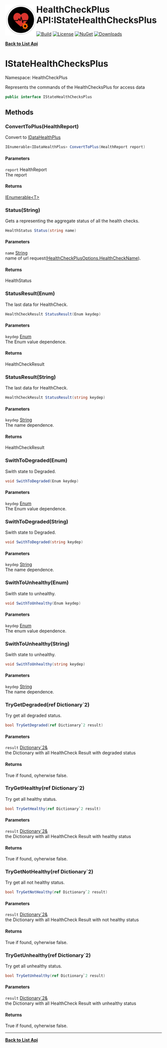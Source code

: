 # <img align="left" width="100" height="100" src="../images/icon.png">HealthCheckPlus API:IStateHealthChecksPlus 

[![Build](https://github.com/FRACerqueira/HealthCheckPlus/workflows/Build/badge.svg)](https://github.com/FRACerqueira/HealthCheckPlus/actions/workflows/build.yml)
[![License](https://img.shields.io/badge/License-MIT-brightgreen.svg)](https://github.com/FRACerqueira/HealthCheckPlus/blob/master/LICENSE)
[![NuGet](https://img.shields.io/nuget/v/HealthCheckPlus)](https://www.nuget.org/packages/HealthCheckPlus/)
[![Downloads](https://img.shields.io/nuget/dt/HealthCheckPlus)](https://www.nuget.org/packages/HealthCheckPlus/)

[**Back to List Api**](./apis.md)

# IStateHealthChecksPlus

Namespace: HealthCheckPlus

Represents the commands of the HealthChecksPlus for access data

```csharp
public interface IStateHealthChecksPlus
```

## Methods

### <a id="methods-converttoplus"/>**ConvertToPlus(HealthReport)**

Convert  to [IDataHealthPlus](./healthcheckplus.idatahealthplus.md)

```csharp
IEnumerable<IDataHealthPlus> ConvertToPlus(HealthReport report)
```

#### Parameters

`report` HealthReport<br>
The report

#### Returns

[IEnumerable&lt;T&gt;](https://docs.microsoft.com/en-us/dotnet/api/system.collections.generic.ienumerable-1)

### <a id="methods-status"/>**Status(String)**

Gets a  representing the aggregate status of all the health checks.

```csharp
HealthStatus Status(string name)
```

#### Parameters

`name` [String](https://docs.microsoft.com/en-us/dotnet/api/system.string)<br>
name of url request([HealthCheckPlusOptions.HealthCheckName](./healthcheckplus.options.healthcheckplusoptions.md#healthcheckname)).

#### Returns

HealthStatus

### <a id="methods-statusresult"/>**StatusResult(Enum)**

The last  data for HealthCheck.

```csharp
HealthCheckResult StatusResult(Enum keydep)
```

#### Parameters

`keydep` [Enum](https://docs.microsoft.com/en-us/dotnet/api/system.enum)<br>
The Enum value dependence.

#### Returns

HealthCheckResult

### <a id="methods-statusresult"/>**StatusResult(String)**

The last  data for HealthCheck.

```csharp
HealthCheckResult StatusResult(string keydep)
```

#### Parameters

`keydep` [String](https://docs.microsoft.com/en-us/dotnet/api/system.string)<br>
The name dependence.

#### Returns

HealthCheckResult

### <a id="methods-swithtodegraded"/>**SwithToDegraded(Enum)**

Swith state to Degraded.

```csharp
void SwithToDegraded(Enum keydep)
```

#### Parameters

`keydep` [Enum](https://docs.microsoft.com/en-us/dotnet/api/system.enum)<br>
The Enum value dependence.

### <a id="methods-swithtodegraded"/>**SwithToDegraded(String)**

Swith state to Degraded.

```csharp
void SwithToDegraded(string keydep)
```

#### Parameters

`keydep` [String](https://docs.microsoft.com/en-us/dotnet/api/system.string)<br>
The name dependence.

### <a id="methods-swithtounhealthy"/>**SwithToUnhealthy(Enum)**

Swith state to unhealthy.

```csharp
void SwithToUnhealthy(Enum keydep)
```

#### Parameters

`keydep` [Enum](https://docs.microsoft.com/en-us/dotnet/api/system.enum)<br>
The enum value dependence.

### <a id="methods-swithtounhealthy"/>**SwithToUnhealthy(String)**

Swith state to unhealthy.

```csharp
void SwithToUnhealthy(string keydep)
```

#### Parameters

`keydep` [String](https://docs.microsoft.com/en-us/dotnet/api/system.string)<br>
The name dependence.

### <a id="methods-trygetdegraded"/>**TryGetDegraded(ref Dictionary`2)**

Try get all degraded status.

```csharp
bool TryGetDegraded(ref Dictionary`2 result)
```

#### Parameters

`result` [Dictionary`2&](https://docs.microsoft.com/en-us/dotnet/api/system.collections.generic.dictionary-2&)<br>
the Dictionary with all HealthCheck Result with degraded status

#### Returns

True if found, oyherwise false.

### <a id="methods-trygethealthy"/>**TryGetHealthy(ref Dictionary`2)**

Try get all healthy status.

```csharp
bool TryGetHealthy(ref Dictionary`2 result)
```

#### Parameters

`result` [Dictionary`2&](https://docs.microsoft.com/en-us/dotnet/api/system.collections.generic.dictionary-2&)<br>
the Dictionary with all HealthCheck Result with healthy status

#### Returns

True if found, oyherwise false.

### <a id="methods-trygetnothealthy"/>**TryGetNotHealthy(ref Dictionary`2)**

Try get all not healthy status.

```csharp
bool TryGetNotHealthy(ref Dictionary`2 result)
```

#### Parameters

`result` [Dictionary`2&](https://docs.microsoft.com/en-us/dotnet/api/system.collections.generic.dictionary-2&)<br>
the Dictionary with all HealthCheck Result with not healthy status

#### Returns

True if found, oyherwise false.

### <a id="methods-trygetunhealthy"/>**TryGetUnhealthy(ref Dictionary`2)**

Try get all unhealthy status.

```csharp
bool TryGetUnhealthy(ref Dictionary`2 result)
```

#### Parameters

`result` [Dictionary`2&](https://docs.microsoft.com/en-us/dotnet/api/system.collections.generic.dictionary-2&)<br>
the Dictionary with all HealthCheck Result with unhealthy status

#### Returns

True if found, oyherwise false.


- - -
[**Back to List Api**](./apis.md)
